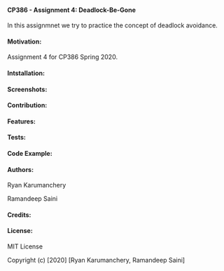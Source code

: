 #### CP386 - Assignment 4: Deadlock-Be-Gone
In this assignmnet we try to practice the concept of deadlock avoidance. 

#### Motivation: 
Assignment 4 for CP386 Spring 2020.
  
#### Intstallation:

#### Screenshots:

#### Contribution:

#### Features:

#### Tests:

#### Code Example:

#### Authors:
Ryan Karumanchery

Ramandeep Saini

#### Credits:

#### License:
MIT License

Copyright (c) [2020] [Ryan Karumanchery, Ramandeep Saini]